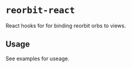 # `reorbit-react`

React hooks for for binding reorbit orbs to views.

## Usage

See examples for useage.
